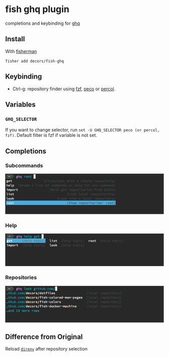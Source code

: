 # fish ghq plugin

completions and keybinding for [ghq](https://github.com/motemen/ghq)

## Install

With [fisherman](https://github.com/fisherman/fisherman)

```fish
fisher add decors/fish-ghq
```

## Keybinding

- Ctrl-g: repository finder using [fzf], [peco] or [percol].

## Variables

### `GHQ_SELECTOR`

If you want to change selector, run `set -U GHQ_SELECTOR peco (or percol, fzf)`.
Default filter is fzf if variable is not set.

## Completions

### Subcommands
![補完1](https://raw.githubusercontent.com/decors/various/master/images/ghq-screenshot1.png)

### Help
![補完2](https://raw.githubusercontent.com/decors/various/master/images/ghq-screenshot2.png)

### Repositories
![補完3](https://raw.githubusercontent.com/decors/various/master/images/ghq-screenshot3.png)

[peco]:https://github.com/peco/peco
[fzf]:https://github.com/junegunn/fzf
[percol]:https://github.com/mooz/percol

## Difference from Original
Reload [`direnv`](https://github.com/direnv/direnv) after repository selection
